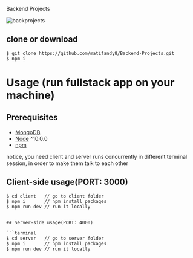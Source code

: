 Backend Projects

![backprojects](https://user-images.githubusercontent.com/59890285/140792779-efa0d81d-b0b9-4da2-a80c-6ac214612782.png)


## clone or download
```terminal
$ git clone https://github.com/matifandy8/Backend-Projects.git
$ npm i
```

# Usage (run fullstack app on your machine)

## Prerequisites
- [MongoDB](https://gist.github.com/nrollr/9f523ae17ecdbb50311980503409aeb3)
- [Node](https://nodejs.org/en/download/) ^10.0.0
- [npm](https://nodejs.org/en/download/package-manager/)

notice, you need client and server runs concurrently in different terminal session, in order to make them talk to each other

## Client-side usage(PORT: 3000)
```terminal
$ cd client   // go to client folder
$ npm i       // npm install packages
$ npm run dev // run it locally


## Server-side usage(PORT: 4000)

```terminal
$ cd server   // go to server folder
$ npm i       // npm install packages
$ npm run dev // run it locally